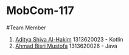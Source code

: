 # MobCom-117
#Team Member
1. [Aditya Shiva Al-Hakim](https://github.com/Lawytel) 1313620023 - Kotlin
2. [Ahmad Bisri Mustofa](https://github.com/Abim29) 1313620026 - Java
